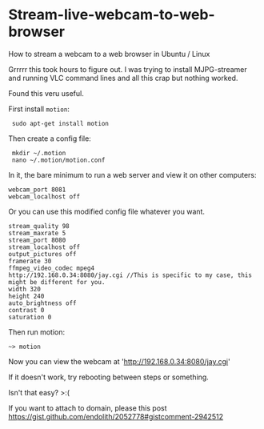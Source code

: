 # Stream-live-webcam-to-web-browser
How to stream a webcam to a web browser in Ubuntu / Linux

Grrrrr this took hours to figure out.  I was trying to install MJPG-streamer and running VLC command lines and all this crap but nothing worked.

Found this veru useful.

First install `motion`:

     sudo apt-get install motion

Then create a config file:

     mkdir ~/.motion
     nano ~/.motion/motion.conf

In it, the bare minimum to run a web server and view it on other computers:

    webcam_port 8081
    webcam_localhost off

Or you can use this modified config file whatever you want.

    stream_quality 98
    stream_maxrate 5
    stream_port 8080
    stream_localhost off
    output_pictures off
    framerate 30
    ffmpeg_video_codec mpeg4
    http://192.168.0.34:8080/jay.cgi //This is specific to my case, this might be different for you.
    width 320
    height 240
    auto_brightness off
    contrast 0
    saturation 0

Then run motion:

    ~> motion

Now you can view the webcam at 'http://192.168.0.34:8080/jay.cgi' 

If it doesn't work, try rebooting between steps or something.

Isn't that easy?  >:(

If you want to attach to domain, please this post <https://gist.github.com/endolith/2052778#gistcomment-2942512>
